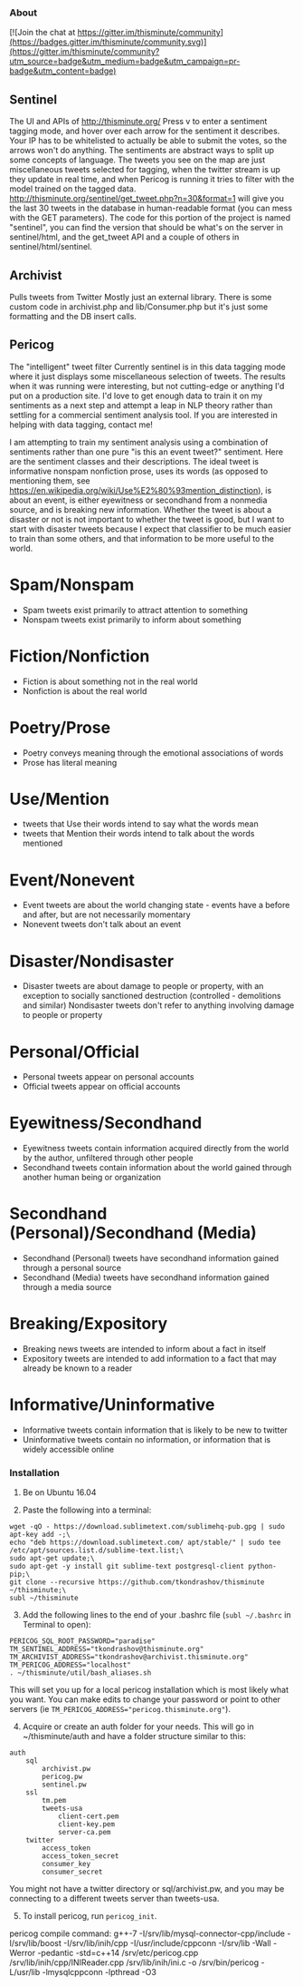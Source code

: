 ### About

[![Join the chat at https://gitter.im/thisminute/community](https://badges.gitter.im/thisminute/community.svg)](https://gitter.im/thisminute/community?utm_source=badge&utm_medium=badge&utm_campaign=pr-badge&utm_content=badge)

## Sentinel
The UI and APIs of http://thisminute.org/
Press v to enter a sentiment tagging mode, and hover over each arrow for the sentiment it describes. Your IP has to be whitelisted to actually be able to submit the votes, so the arrows won't do anything. The sentiments are abstract ways to split up some concepts of language. The tweets you see on the map are just miscellaneous tweets selected for tagging, when the twitter stream is up they update in real time, and when Pericog is running it tries to filter with the model trained on the tagged data.
http://thisminute.org/sentinel/get_tweet.php?n=30&format=1 will give you the last 30 tweets in the database in human-readable format (you can mess with the GET parameters).
The code for this portion of the project is named "sentinel", you can find the version that should be what's on the server in sentinel/html, and the get_tweet API and a couple of others in sentinel/html/sentinel.

## Archivist
Pulls tweets from Twitter
Mostly just an external library. There is some custom code in archivist.php and lib/Consumer.php but it's just some formatting and the DB insert calls.

## Pericog
The "intelligent" tweet filter
Currently sentinel is in this data tagging mode where it just displays some miscellaneous selection of tweets. The results when it was running were interesting, but not cutting-edge or anything I'd put on a production site. I'd love to get enough data to train it on my sentiments as a next step and attempt a leap in NLP theory rather than settling for a commercial sentiment analysis tool. If you are interested in helping with data tagging, contact me!

I am attempting to train my sentiment analysis using a combination of sentiments rather than one pure "is this an event tweet?" sentiment. Here are the sentiment classes and their descriptions. The ideal tweet is informative nonspam nonfiction prose, uses its words (as opposed to mentioning them, see https://en.wikipedia.org/wiki/Use%E2%80%93mention_distinction), is about an event, is either eyewitness or secondhand from a nonmedia source, and is breaking new information. Whether the tweet is about a disaster or not is not important to whether the tweet is good, but I want to start with disaster tweets because I expect that classifier to be much easier to train than some others, and that information to be more useful to the world.

# Spam/Nonspam
- Spam tweets exist primarily to attract attention to something
- Nonspam tweets exist primarily to inform about something

# Fiction/Nonfiction
- Fiction is about something not in the real world
- Nonfiction is about the real world

# Poetry/Prose
- Poetry conveys meaning through the emotional associations of words
- Prose has literal meaning

# Use/Mention
- tweets that Use their words intend to say what the words mean
- tweets that Mention their words intend to talk about the words mentioned

# Event/Nonevent
- Event tweets are about the world changing state - events have a before and after, but are not necessarily momentary
- Nonevent tweets don't talk about an event

# Disaster/Nondisaster
- Disaster tweets are about damage to people or property, with an exception to socially sanctioned destruction (controlled - demolitions and similar)
Nondisaster tweets don't refer to anything involving damage to people or property

# Personal/Official
- Personal tweets appear on personal accounts
- Official tweets appear on official accounts

# Eyewitness/Secondhand
- Eyewitness tweets contain information acquired directly from the world by the author, unfiltered through other people
- Secondhand tweets contain information about the world gained through another human being or organization

# Secondhand (Personal)/Secondhand (Media)
- Secondhand (Personal) tweets have secondhand information gained through a personal source
- Secondhand (Media) tweets have secondhand information gained through a media source

# Breaking/Expository
- Breaking news tweets are intended to inform about a fact in itself
- Expository tweets are intended to add information to a fact that may already be known to a reader

# Informative/Uninformative
- Informative tweets contain information that is likely to be new to twitter
- Uninformative tweets contain no information, or information that is widely accessible online

### Installation

1) Be on Ubuntu 16.04

2) Paste the following into a terminal:
```
wget -qO - https://download.sublimetext.com/sublimehq-pub.gpg | sudo apt-key add -;\
echo "deb https://download.sublimetext.com/ apt/stable/" | sudo tee /etc/apt/sources.list.d/sublime-text.list;\
sudo apt-get update;\
sudo apt-get -y install git sublime-text postgresql-client python-pip;\
git clone --recursive https://github.com/tkondrashov/thisminute ~/thisminute;\
subl ~/thisminute
```

3) Add the following lines to the end of your .bashrc file (`subl ~/.bashrc` in Terminal to open):
```
PERICOG_SQL_ROOT_PASSWORD="paradise"
TM_SENTINEL_ADDRESS="tkondrashov@thisminute.org"
TM_ARCHIVIST_ADDRESS="tkondrashov@archivist.thisminute.org"
TM_PERICOG_ADDRESS="localhost"
. ~/thisminute/util/bash_aliases.sh
```
This will set you up for a local pericog installation which is most likely what you want. You can make edits to change your password or point to other servers (ie `TM_PERICOG_ADDRESS="pericog.thisminute.org"`).

4) Acquire or create an auth folder for your needs. This will go in ~/thisminute/auth and have a folder structure similar to this:
```
auth
	sql
		archivist.pw
		pericog.pw
		sentinel.pw
	ssl
		tm.pem
		tweets-usa
			client-cert.pem
			client-key.pem
			server-ca.pem
	twitter
		access_token
		access_token_secret
		consumer_key
		consumer_secret
```
You might not have a twitter directory or sql/archivist.pw, and you may be connecting to a different tweets server than tweets-usa.

5) To install pericog, run `pericog_init`.


pericog compile command:
g++-7 -I/srv/lib/mysql-connector-cpp/include -I/srv/lib/boost -I/srv/lib/inih/cpp -I/usr/include/cppconn -I/srv/lib -Wall -Werror -pedantic -std=c++14 /srv/etc/pericog.cpp /srv/lib/inih/cpp/INIReader.cpp /srv/lib/inih/ini.c -o /srv/bin/pericog -L/usr/lib -lmysqlcppconn -lpthread -O3
